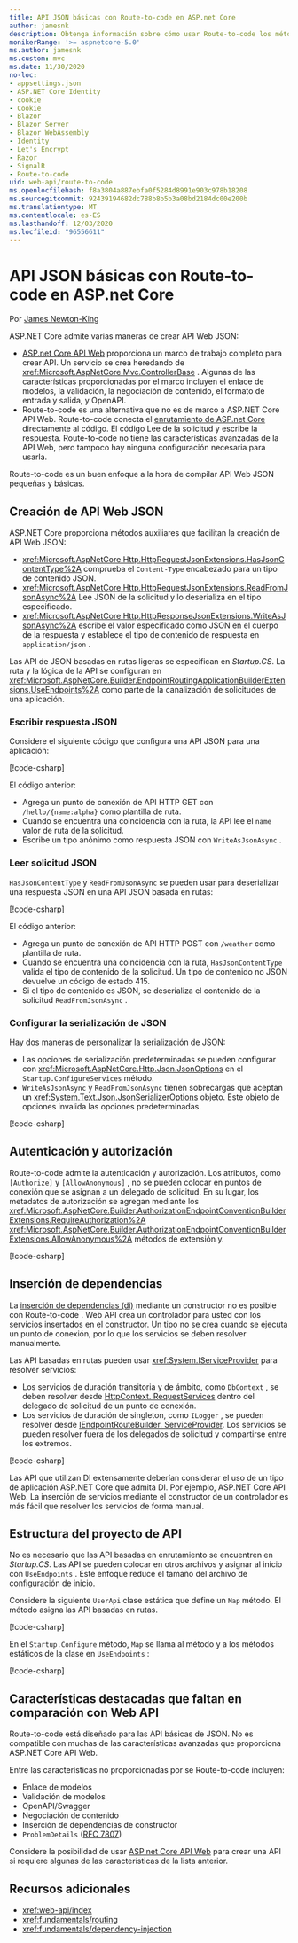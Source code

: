 ```yaml
---
title: API JSON básicas con Route-to-code en ASP.net Core
author: jamesnk
description: Obtenga información sobre cómo usar Route-to-code los métodos de extensión JSON y para crear API Web JSON ligeras.
monikerRange: '>= aspnetcore-5.0'
ms.author: jamesnk
ms.custom: mvc
ms.date: 11/30/2020
no-loc:
- appsettings.json
- ASP.NET Core Identity
- cookie
- Cookie
- Blazor
- Blazor Server
- Blazor WebAssembly
- Identity
- Let's Encrypt
- Razor
- SignalR
- Route-to-code
uid: web-api/route-to-code
ms.openlocfilehash: f8a3804a887ebfa0f5284d8991e903c978b18208
ms.sourcegitcommit: 92439194682dc788b8b5b3a08bd2184dc00e200b
ms.translationtype: MT
ms.contentlocale: es-ES
ms.lasthandoff: 12/03/2020
ms.locfileid: "96556611"
---
```

# <a name="basic-json-apis-with-no-locroute-to-code-in-aspnet-core"></a>API JSON básicas con Route-to-code en ASP.net Core

Por [James Newton-King](https://github.com/jamesnk)

ASP.NET Core admite varias maneras de crear API Web JSON:

* [ASP.net Core API Web](xref:web-api/index) proporciona un marco de trabajo completo para crear API. Un servicio se crea heredando de <xref:Microsoft.AspNetCore.Mvc.ControllerBase> . Algunas de las características proporcionadas por el marco incluyen el enlace de modelos, la validación, la negociación de contenido, el formato de entrada y salida, y OpenAPI.
* Route-to-code es una alternativa que no es de marco a ASP.NET Core API Web. Route-to-code conecta el [enrutamiento de ASP.net Core](xref:fundamentals/routing) directamente al código. El código Lee de la solicitud y escribe la respuesta. Route-to-code no tiene las características avanzadas de la API Web, pero tampoco hay ninguna configuración necesaria para usarla.

Route-to-code es un buen enfoque a la hora de compilar API Web JSON pequeñas y básicas.

## <a name="create-json-web-apis"></a>Creación de API Web JSON

ASP.NET Core proporciona métodos auxiliares que facilitan la creación de API Web JSON:

* <xref:Microsoft.AspNetCore.Http.HttpRequestJsonExtensions.HasJsonContentType%2A> comprueba el `Content-Type` encabezado para un tipo de contenido JSON.
* <xref:Microsoft.AspNetCore.Http.HttpRequestJsonExtensions.ReadFromJsonAsync%2A> Lee JSON de la solicitud y lo deserializa en el tipo especificado.
* <xref:Microsoft.AspNetCore.Http.HttpResponseJsonExtensions.WriteAsJsonAsync%2A> escribe el valor especificado como JSON en el cuerpo de la respuesta y establece el tipo de contenido de respuesta en `application/json` .

Las API de JSON basadas en rutas ligeras se especifican en *Startup.CS*. La ruta y la lógica de la API se configuran en <xref:Microsoft.AspNetCore.Builder.EndpointRoutingApplicationBuilderExtensions.UseEndpoints%2A> como parte de la canalización de solicitudes de una aplicación.

### <a name="write-json-response"></a>Escribir respuesta JSON

Considere el siguiente código que configura una API JSON para una aplicación:

[!code-csharp[](route-to-code/sample/Startup3.cs?name=snippet&highlight=6)]

El código anterior:

* Agrega un punto de conexión de API HTTP GET con `/hello/{name:alpha}` como plantilla de ruta.
* Cuando se encuentra una coincidencia con la ruta, la API lee el `name` valor de ruta de la solicitud.
* Escribe un tipo anónimo como respuesta JSON con `WriteAsJsonAsync` .

### <a name="read-json-request"></a>Leer solicitud JSON

`HasJsonContentType` y `ReadFromJsonAsync` se pueden usar para deserializar una respuesta JSON en una API JSON basada en rutas:

[!code-csharp[](route-to-code/sample/Startup2.cs?name=snippet&highlight=5,11)]

El código anterior:

* Agrega un punto de conexión de API HTTP POST con `/weather` como plantilla de ruta.
* Cuando se encuentra una coincidencia con la ruta, `HasJsonContentType` valida el tipo de contenido de la solicitud. Un tipo de contenido no JSON devuelve un código de estado 415.
* Si el tipo de contenido es JSON, se deserializa el contenido de la solicitud `ReadFromJsonAsync` .

### <a name="configure-json-serialization"></a>Configurar la serialización de JSON

Hay dos maneras de personalizar la serialización de JSON:

* Las opciones de serialización predeterminadas se pueden configurar con <xref:Microsoft.AspNetCore.Http.Json.JsonOptions> en el `Startup.ConfigureServices` método.
* `WriteAsJsonAsync` y `ReadFromJsonAsync` tienen sobrecargas que aceptan un <xref:System.Text.Json.JsonSerializerOptions> objeto. Este objeto de opciones invalida las opciones predeterminadas.

[!code-csharp[](route-to-code/sample/Startup6.cs?name=snippet)]

## <a name="authentication-and-authorization"></a>Autenticación y autorización

Route-to-code admite la autenticación y autorización. Los atributos, como `[Authorize]` y `[AllowAnonymous]` , no se pueden colocar en puntos de conexión que se asignan a un delegado de solicitud. En su lugar, los metadatos de autorización se agregan mediante los <xref:Microsoft.AspNetCore.Builder.AuthorizationEndpointConventionBuilderExtensions.RequireAuthorization%2A> <xref:Microsoft.AspNetCore.Builder.AuthorizationEndpointConventionBuilderExtensions.AllowAnonymous%2A> métodos de extensión y.

[!code-csharp[](route-to-code/sample/Startup.cs?name=snippet&highlight=30)]

## <a name="dependency-injection"></a>Inserción de dependencias

La [inserción de dependencias (di)](xref:fundamentals/dependency-injection) mediante un constructor no es posible con Route-to-code . Web API crea un controlador para usted con los servicios insertados en el constructor. Un tipo no se crea cuando se ejecuta un punto de conexión, por lo que los servicios se deben resolver manualmente.

Las API basadas en rutas pueden usar <xref:System.IServiceProvider> para resolver servicios:

* Los servicios de duración transitoria y de ámbito, como `DbContext` , se deben resolver desde [HttpContext. RequestServices](xref:Microsoft.AspNetCore.Http.HttpContext.RequestServices) dentro del delegado de solicitud de un punto de conexión.
* Los servicios de duración de singleton, como `ILogger` , se pueden resolver desde [IEndpointRouteBuilder. ServiceProvider](xref:Microsoft.AspNetCore.Routing.IEndpointRouteBuilder.ServiceProvider). Los servicios se pueden resolver fuera de los delegados de solicitud y compartirse entre los extremos.

[!code-csharp[](route-to-code/sample/Startup4.cs?name=snippet&highlight=3,7)]

Las API que utilizan DI extensamente deberían considerar el uso de un tipo de aplicación ASP.NET Core que admita DI. Por ejemplo, ASP.NET Core API Web. La inserción de servicios mediante el constructor de un controlador es más fácil que resolver los servicios de forma manual.

## <a name="api-project-structure"></a>Estructura del proyecto de API

No es necesario que las API basadas en enrutamiento se encuentren en *Startup.CS*. Las API se pueden colocar en otros archivos y asignar al inicio con `UseEndpoints` . Este enfoque reduce el tamaño del archivo de configuración de inicio.

Considere la siguiente `UserApi` clase estática que define un `Map` método. El método asigna las API basadas en rutas.

[!code-csharp[](route-to-code/sample/UserApi.cs?name=snippet)]

En el `Startup.Configure` método, `Map` se llama al método y a los métodos estáticos de la clase en `UseEndpoints` :

[!code-csharp[](route-to-code/sample/Startup5.cs?name=snippet)]

## <a name="notable-missing-features-compared-to-web-api"></a>Características destacadas que faltan en comparación con Web API

Route-to-code está diseñado para las API básicas de JSON. No es compatible con muchas de las características avanzadas que proporciona ASP.NET Core API Web.

Entre las características no proporcionadas por se Route-to-code incluyen:

* Enlace de modelos
* Validación de modelos
* OpenAPI/Swagger
* Negociación de contenido
* Inserción de dependencias de constructor
* `ProblemDetails` ([RFC 7807](https://tools.ietf.org/html/rfc7807))

Considere la posibilidad de usar [ASP.net Core API Web](xref:web-api/index) para crear una API si requiere algunas de las características de la lista anterior.

## <a name="additional-resources"></a>Recursos adicionales

* <xref:web-api/index>
* <xref:fundamentals/routing>
* <xref:fundamentals/dependency-injection>

